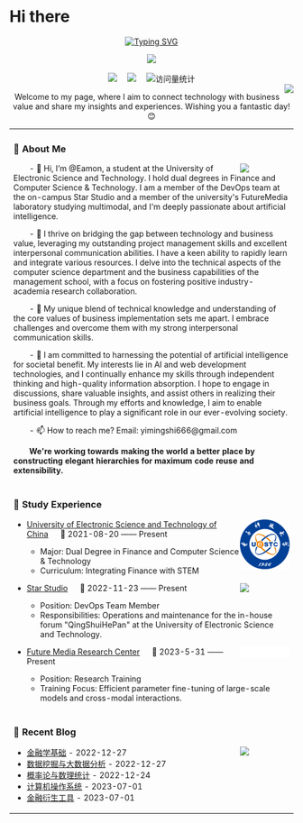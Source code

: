 <!-- 个人简介 -->
# Hi there


<div align="center">
  
  <!-- dynamic typing effect 动态打字效果 -->
  <div align="center">
    <a href="https://shiym.top">
      <img src="https://readme-typing-svg.demolab.com?font=Fira+Code&pause=1000&width=435&lines=println(%22Hello%2C%20World%22);Eamon 史一鸣&center=true&size=27" alt="Typing SVG" />
    </a>
  </div>

  <!-- knock code pictures 敲代码的图片 -->
  <img src="https://cdn.jsdelivr.net/gh/sun0225SUN/sun0225SUN/assets/images/coding.gif" /><br>

  <!-- profile logo 个人资料徽标 -->
  <div align="center">
    <a href="https://shiym.top"><img src="https://img.shields.io/badge/Website-博客-blue" /></a>&emsp;
    <a href="https://twitter.com/uestcshiym/"><img src="https://img.shields.io/badge/Twitter-推特-blue" /></a>&emsp;
    <!-- visitor statistics logo 访问量统计徽标 -->
    <img src="https://komarev.com/ghpvc/?username=SKDDJ&label=Views&color=0e75b6&style=flat" alt="访问量统计" />
  </div>


<img align="right" src="https://github-readme-stats.vercel.app/api?username=SKDDJ&show_icons=true&icon_color=CE1D2D&text_color=718096&bg_color=ffffff&hide_title=true" />


<table>
<tr><td>

<!-- About me 关于我 -->
### 🤺 About Me

<img align="right" width="88" src="https://shiym.top/medias/avatar.png" />


<p>&emsp;&emsp;- 👋 Hi, I’m @Eamon, a student at the University of Electronic Science and Technology. I hold dual degrees in Finance and Computer Science & Technology. I am a member of the DevOps team at the on-campus Star Studio and a member of the university's FutureMedia laboratory studying multimodal, and I'm deeply passionate about artificial intelligence.</p>

<p>&emsp;&emsp;- 👀 I thrive on bridging the gap between technology and business value, leveraging my outstanding project management skills and excellent interpersonal communication abilities. I have a keen ability to rapidly learn and integrate various resources. I delve into the technical aspects of the computer science department and the business capabilities of the management school, with a focus on fostering positive industry-academia research collaboration.</p>

<p>&emsp;&emsp;- 🌱 My unique blend of technical knowledge and understanding of the core values of business implementation sets me apart. I embrace challenges and overcome them with my strong interpersonal communication skills.</p>

<p>&emsp;&emsp;- 💞️ I am committed to harnessing the potential of artificial intelligence for societal benefit. My interests lie in AI and web development technologies, and I continually enhance my skills through independent thinking and high-quality information absorption. I hope to engage in discussions, share valuable insights, and assist others in realizing their business goals. Through my efforts and knowledge, I aim to enable artificial intelligence to play a significant role in our ever-evolving society.</p>

<p>&emsp;&emsp;- 📫 How to reach me? Email: yimingshi666@gmail.com</p>


<p><strong>&emsp;&emsp;We're working towards making the world a better place by constructing elegant hierarchies for maximum code reuse and extensibility.</strong></p>

</td></tr>

<tr>
<td>
  
### 🏢 Study Experience

<img align="right" width="88" src="https://raw.githubusercontent.com/SKDDJ/picgoimgbed/main/202310281910558.jpg" />

- [University of Electronic Science and Technology of China](https://www.uestc.edu.cn/) &emsp; 📌 2021-08-20 —— Present

  - Major: Dual Degree in Finance and Computer Science & Technology
  - Curriculum: Integrating Finance with STEM

<img align="right" width="88" src="https://avatars.githubusercontent.com/u/11435014" />

- [Star Studio](https://github.com/StarStudio) &emsp; 📌 2022-11-23 —— Present

  - Position: DevOps Team Member
  - Responsibilities: Operations and maintenance for the in-house forum "QingShuiHePan" at the University of Electronic Science and Technology.

<img align="right" width="88" src="https://raw.githubusercontent.com/SKDDJ/picgoimgbed/main/202310281913729.jpg" />

- [Future Media Research Center](https://cfm.uestc.edu.cn/index) &emsp; 📌 2023-5-31 —— Present

  - Position: Research Training
  - Training Focus: Efficient parameter fine-tuning of large-scale models and cross-modal interactions.

<tr><td>

<!-- 近期博客 -->
### 📃 Recent Blog
  
<img align="right" width="88" src="https://cdn.jsdelivr.net/gh/sun0225SUN/sun0225SUN/assets/images/astronaut.png" />

<!-- START_SECTION:blog -->
* <a href='https://shiym.top/article/a0d51f41' target='_blank'>金融学基础</a> - 2022-12-27
* <a href='https://shiym.top/article/5d312595' target='_blank'>数据挖掘与大数据分析</a> - 2022-12-27
* <a href='https://shiym.top/article/28d5cef4' target='_blank'>概率论与数理统计</a> - 2022-12-24
* <a href='https://shiym.top/article/dbeddcc1' target='_blank'>计算机操作系统</a> - 2023-07-01
* <a href='https://shiym.top/article/f1b79b2a' target='_blank'>金融衍生工具</a> - 2023-07-01
<!-- END_SECTION:blog -->

</td></tr>

Welcome to my page, where I aim to connect technology with business value and share my insights and experiences. Wishing you a fantastic day! 😊


